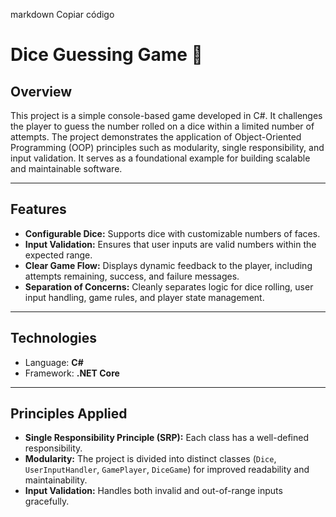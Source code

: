 
markdown
Copiar código
# **Dice Guessing Game** 🎲  

## **Overview**
This project is a simple console-based game developed in C#. It challenges the player to guess the number rolled on a dice within a limited number of attempts. The project demonstrates the application of Object-Oriented Programming (OOP) principles such as modularity, single responsibility, and input validation. It serves as a foundational example for building scalable and maintainable software.

---

## **Features**
- **Configurable Dice:** Supports dice with customizable numbers of faces.
- **Input Validation:** Ensures that user inputs are valid numbers within the expected range.
- **Clear Game Flow:** Displays dynamic feedback to the player, including attempts remaining, success, and failure messages.
- **Separation of Concerns:** Cleanly separates logic for dice rolling, user input handling, game rules, and player state management.

---

## **Technologies**
- Language: **C#**
- Framework: **.NET Core**

---

## **Principles Applied**
- **Single Responsibility Principle (SRP):** Each class has a well-defined responsibility.
- **Modularity:** The project is divided into distinct classes (`Dice`, `UserInputHandler`, `GamePlayer`, `DiceGame`) for improved readability and maintainability.
- **Input Validation:** Handles both invalid and out-of-range inputs gracefully.
